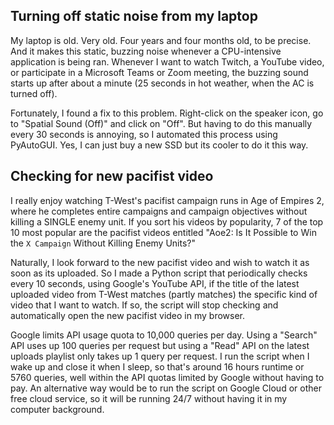 ## Turning off static noise from my laptop

My laptop is old. Very old. Four years and four months old, to be precise. And it makes this static,
buzzing noise whenever a CPU-intensive application is being ran. Whenever I want to watch Twitch, 
a YouTube video, or participate in a Microsoft Teams or Zoom meeting, the buzzing sound starts up 
after about a minute (25 seconds in hot weather, when the AC is turned off). 

Fortunately, I found a fix to this problem. Right-click on the speaker icon, go to "Spatial Sound (Off)"
and click on "Off". But having to do this manually every 30 seconds is annoying, so I automated this 
process using PyAutoGUI. Yes, I can just buy a new SSD but its cooler to do it this way.


## Checking for new pacifist video

I really enjoy watching T-West's pacifist campaign runs in Age of Empires 2, where he completes 
entire campaigns and campaign objectives without killing a SINGLE enemy unit. If you sort his videos 
by popularity, 7 of the top 10 most popular are the pacifist videos entitled "Aoe2: Is It Possible
to Win the `X Campaign` Without Killing Enemy Units?"

Naturally, I look forward to the new pacifist video and wish to watch it as soon as its uploaded.
So I made a Python script that periodically checks every 10 seconds, using Google's YouTube API,
if the title of the latest uploaded video from T-West matches (partly matches) the specific kind of
video that I want to watch. If so, the script will stop checking and automatically open the new
pacifist video in my browser.

Google limits API usage quota to 10,000 queries per day. Using a "Search" API uses up 100 queries
per request but using a "Read" API on the latest uploads playlist only takes up 1 query per request.
I run the script when I wake up and close it when I sleep, so that's around 16 hours runtime or 5760
queries, well within the API quotas limited by Google without having to pay. An alternative way would
be to run the script on Google Cloud or other free cloud service, so it will be running 24/7 without 
having it in my computer background.

